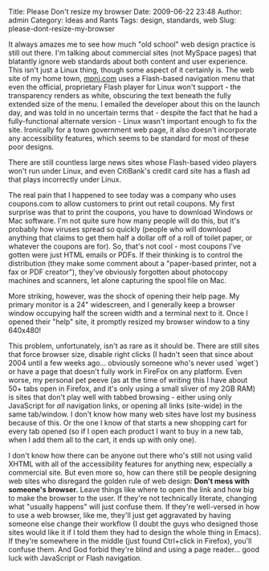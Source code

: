 Title: Please Don't resize my browser
Date: 2009-06-22 23:48
Author: admin
Category: Ideas and Rants
Tags: design, standards, web
Slug: please-dont-resize-my-browser

It always amazes me to see how much "old school" web design practice is
still out there. I'm talking about commercial sites (not MySpace pages)
that blatantly ignore web standards about both content and user
experience. This isn't just a Linux thing, though some aspect of it
certainly is. The web site of my home town,
[mpnj.com](http://www.mpnj.com) uses a Flash-based navigation menu that
even the official, proprietary Flash player for Linux won't support -
the transparency renders as white, obscuring the text beneath the fully
extended size of the menu. I emailed the developer about this on the
launch day, and was told in no uncertain terms that - despite the fact
that he had a fully-functional alternate version - Linux wasn't
important enough to fix the site. Ironically for a town government web
page, it also doesn't incorporate any accessibility features, which
seems to be standard for most of these poor designs.

There are still countless large news sites whose Flash-based video
players won't run under Linux, and even CitiBank's credit card site has
a flash ad that plays incorrectly under Linux.

The real pain that I happened to see today was a company who uses
coupons.com to allow customers to print out retail coupons. My first
surprise was that to print the coupons, you have to download Windows or
Mac software. I'm not quite sure how many people will do this, but it's
probably how viruses spread so quickly (people who will download
anything that claims to get them half a dollar off of a roll of toilet
paper, or whatever the coupons are for). So, that's not cool - most
coupons I've gotten were just HTML emails or PDFs. If their thinking is
to control the distribution (they make some comment about a "paper-based
printer, not a fax or PDF creator"), they've obviously forgotten about
photocopy machines and scanners, let alone capturing the spool file on
Mac.

More striking, however, was the shock of opening their help page. My
primary monitor is a 24" widescreen, and I generally keep a browser
window occupying half the screen width and a terminal next to it. Once I
opened their "help" site, it promptly resized my browser window to a
tiny 640x480!

This problem, unfortunately, isn't as rare as it should be. There are
still sites that force browser size, disable right clicks (I hadn't seen
that since about 2004 until a few weeks ago... obviously someone who's
never used \`wget\`) or have a page that doesn't fully work in FireFox
on any platform. Even worse, my personal pet peeve (as at the time of
writing this I have about 50+ tabs open in Firefox, and it's only using
a small sliver of my 2GB RAM) is sites that don't play well with tabbed
browsing - either using only JavaScript for *all* navigation links, or
opening all links (site-wide) in the same tab/window. I don't know how
many web sites have lost my business because of this. Or the one I know
of that starts a new shopping cart for every tab opened (so if I open
each product I want to buy in a new tab, when I add them all to the
cart, it ends up with only one).

I don't know how there can be anyone out there who's still not using
valid XHTML with all of the accessibility features for anything new,
especially a commercial site. But even more so, how can there still be
people designing web sites who disregard the golden rule of web design:
**Don't mess with someone's browser.** Leave things like where to open
the link and how big to make the browser to the user. If they're not
technically literate, changing what "usually happens" will just confuse
them. If they're well-versed in how to use a web browser, like me,
they'll just get aggravated by having someone else change their workflow
(I doubt the guys who designed those sites would like it if I told them
they had to design the whole thing in Emacs). If they're somewhere in
the middle (just found Ctrl+click in Firefox), you'll confuse them. And
God forbid they're blind and using a page reader... good luck with
JavaScript or Flash navigation.
